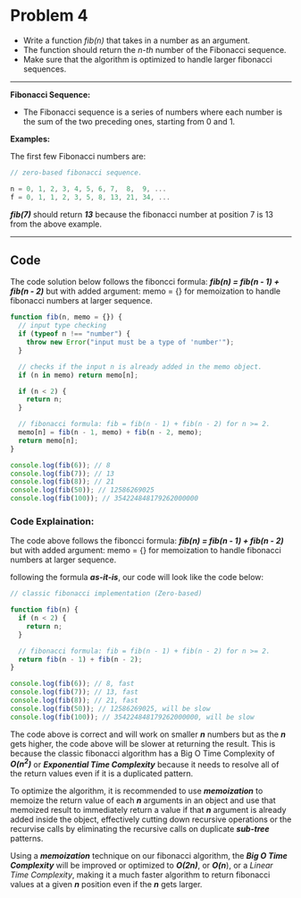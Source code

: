 # Problem 4

- Write a function _fib(n)_ that takes in a number as an argument.
- The function should return the _n-th_ number of the Fibonacci sequence.
- Make sure that the algorithm is optimized to handle larger fibonacci sequences.

---

**Fibonacci Sequence:**

- The Fibonacci sequence is a series of numbers where each number is the sum of the two preceding ones, starting from 0 and 1.

**Examples:**

The first few Fibonacci numbers are:

```javascript
// zero-based fibonacci sequence.

n = 0, 1, 2, 3, 4, 5, 6, 7,  8,  9, ...
f = 0, 1, 1, 2, 3, 5, 8, 13, 21, 34, ...
```

**_fib(7)_** should return **_13_** because the fibonacci number at position 7 is 13 from the above example.

---

## Code

The code solution below follows the fiboncci formula: **_fib(n) = fib(n - 1) + fib(n - 2)_** but with added argument: memo = {} for memoization to handle fibonacci numbers at larger sequence.

```javascript
function fib(n, memo = {}) {
  // input type checking
  if (typeof n !== "number") {
    throw new Error("input must be a type of 'number'");
  }

  // checks if the input n is already added in the memo object.
  if (n in memo) return memo[n];

  if (n < 2) {
    return n;
  }

  // fibonacci formula: fib = fib(n - 1) + fib(n - 2) for n >= 2.
  memo[n] = fib(n - 1, memo) + fib(n - 2, memo);
  return memo[n];
}

console.log(fib(6)); // 8
console.log(fib(7)); // 13
console.log(fib(8)); // 21
console.log(fib(50)); // 12586269025
console.log(fib(100)); // 354224848179262000000
```

### Code Explaination:

The code above follows the fiboncci formula: **_fib(n) = fib(n - 1) + fib(n - 2)_** but with added argument: memo = {} for memoization to handle fibonacci numbers at larger sequence.

following the formula **_as-it-is_**, our code will look like the code below:

```javascript
// classic fibonacci implementation (Zero-based)

function fib(n) {
  if (n < 2) {
    return n;
  }

  // fibonacci formula: fib = fib(n - 1) + fib(n - 2) for n >= 2.
  return fib(n - 1) + fib(n - 2);
}

console.log(fib(6)); // 8, fast
console.log(fib(7)); // 13, fast
console.log(fib(8)); // 21, fast
console.log(fib(50)); // 12586269025, will be slow
console.log(fib(100)); // 354224848179262000000, will be slow
```

The code above is correct and will work on smaller **_n_** numbers but as the **_n_** gets higher, the code above will be slower at returning the result. This is because the classic fibonacci algorithm has a Big O Time Complexity of **_O(n<sup>2</sup>)_** or **_Exponential Time Complexity_** because it needs to resolve all of the return values even if it is a duplicated pattern.

To optimize the algorithm, it is recommended to use **_memoization_** to memoize the return value of each **_n_** arguments in an object and use that memoized result to immediately return a value if that **_n_** argument is already added inside the object, effectively cutting down recursive operations or the recurvise calls by eliminating the recursive calls on duplicate **_sub-tree_** patterns.

Using a **_memoization_** technique on our fibonacci algorithm, the **_Big O Time Complexity_** will be improved or optimized to **_O(2n)_**, or **_O(n_**), or a _Linear Time Complexity_, making it a much faster algorithm to return fibonacci values at a given **_n_** position even if the **_n_** gets larger.
